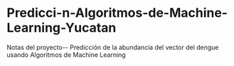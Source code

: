 # Predicci-n-Algoritmos-de-Machine-Learning-Yucatan
Notas del proyecto-- Predicción de la abundancia del vector del dengue usando Algoritmos de Machine Learning

